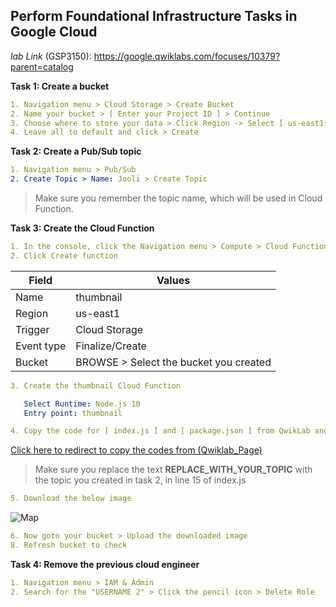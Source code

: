 ## Perform Foundational Infrastructure Tasks in Google Cloud

*lab Link* (GSP3150): https://google.qwiklabs.com/focuses/10379?parent=catalog

**Task 1: Create a bucket**
```yaml
1. Navigation menu > Cloud Storage > Create Bucket
2. Name your bucket > [ Enter your Project ID ] > Continue
3. Choose where to store your data > Click Region -> Select [ us-east1(South Carolina) ]
4. Leave all to default and click > Create
```

**Task 2: Create a Pub/Sub topic**

```yaml
1. Navigation menu > Pub/Sub
2. Create Topic > Name: Jooli > Create Topic 
```
> Make sure you remember the topic name, which will be used in Cloud Function.

**Task 3: Create the Cloud Function**
```yaml
1. In the console, click the Navigation menu > Compute > Cloud Functions
2. Click Create function
```
|    Field    |     Values                             |
|  ---------  |    --------                            |
| Name        | thumbnail                              |
| Region      | us-east1                               | 
| Trigger     | Cloud Storage                          |
| Event type  | Finalize/Create                        |
| Bucket      | BROWSE > Select the bucket you created |
 ```yaml
3. Create the thumbnail Cloud Function

    Select Runtime: Node.js 10
    Entry point: thumbnail 

4. Copy the code for [ index.js ] and [ package.json ] from QwikLab and paste it.
```
[Click here to redirect to copy the codes from (Qwiklab_Page)](https://google.qwiklabs.com/focuses/10379?parent=catalog#:~:text=const%20topicName%20%3D%20%22MyTopic%22%3B-,index.js%3A,-/*%20globals%20exports%2C%20require)

 > Make sure you replace the text **REPLACE_WITH_YOUR_TOPIC** with the topic you created in task 2, in line 15 of index.js

 ```yaml
 5. Download the below image 
 ```
 ![Map](https://storage.googleapis.com/cloud-training/gsp315/map.jpg)

```yaml
6. Now goto your bucket > Upload the downloaded image
8. Refresh bucket to check
```

**Task 4: Remove the previous cloud engineer**

```yaml
1. Navigation menu > IAM & Admin
2. Search for the "USERNAME 2" > Click the pencil icon > Delete Role
```